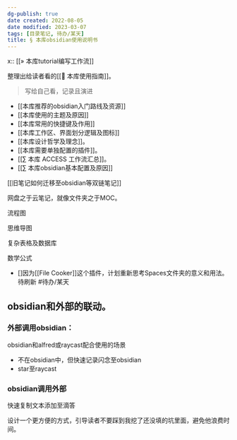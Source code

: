 ```yaml
---
dg-publish: true
date created: 2022-08-05
date modified: 2023-03-07
tags: [目录笔记, 待办/某天]
title: § 本库obsidian使用说明书
---
```


x:: [[» 本库tutorial编写工作流]]

整理出给读者看的[[🧰 本库使用指南]]。

> 写给自己看，记录且演进

- [[本库推荐的obsidian入门路线及资源]]
- [[本库使用的主题及原因]]
- [[本库常用的快捷键及作用]]
- [[本库工作区、界面划分逻辑及图标]]
- [[本库设计哲学及理念]]。
- [[本库需要单独配置的插件]]。
- [[∑ 本库 ACCESS 工作流汇总]]。
- [[∑ 本库obsidian基本配置及原因]]

[[旧笔记如何迁移至obsidian等双链笔记]]

网盘之于云笔记，就像文件夹之于MOC。

流程图

思维导图

复杂表格及数据库

数学公式

- []因为[[File Cooker]]这个插件，计划重新思考Spaces文件夹的意义和用法。待刷新 #待办/某天

## obsidian和外部的联动。

### 外部调用obsidian：

obsidian和alfred或raycast配合使用的场景

- 不在obsidian中，但快速记录闪念至obsidian
- star至raycast

### obsidian调用外部

快速复制文本添加至滴答

设计一个更方便的方式，引导读者不要踩到我挖了还没填的坑里面，避免他浪费时间。
